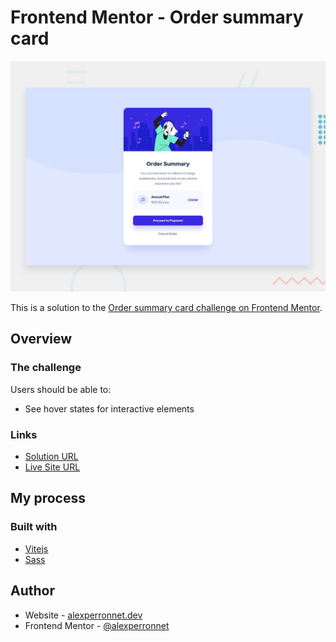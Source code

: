 # Frontend Mentor - Order summary card

![Design preview for the Order summary card coding challenge](./design/preview.jpg)

This is a solution to the [Order summary card challenge on Frontend Mentor](https://www.frontendmentor.io/challenges/order-summary-component-QlPmajDUj).

## Overview

### The challenge

Users should be able to:

- See hover states for interactive elements

### Links

- [Solution URL](https://www.frontendmentor.io/solutions/order-summary-card-pxN40SUWlg)
- [Live Site URL](https://alexperronnet.github.io/frontendmentor-order-summary-component/)

## My process

### Built with

- [Vitejs](https://vitejs.dev/)
- [Sass](https://sass-lang.com/)

## Author

- Website - [alexperronnet.dev](https://alexperronnet.dev)
- Frontend Mentor - [@alexperronnet](https://www.frontendmentor.io/profile/alexperronnet)
